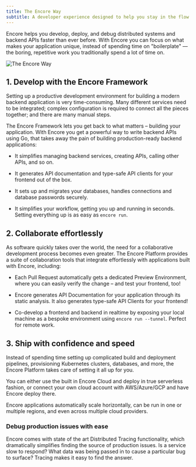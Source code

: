 ```yaml
---
title: The Encore Way
subtitle: A developer experience designed to help you stay in the flow state
---
```


Encore helps you develop, deploy, and debug distributed systems and backend APIs faster than ever before.
With Encore you can focus on what makes your application unique, instead of spending time on "boilerplate" &mdash; the boring, repetitive work
you traditionally spend a lot of time on.

<img src="/assets/docs/encore-way.png" title="The Encore Way" className="noshadow"/>

## 1. Develop with the Encore Framework

Setting up a productive development environment for building a modern backend application
is very time-consuming. Many different services need to be integrated; complex
configuration is required to connect all the pieces together; and there are many manual steps.

The Encore Framework lets you get back to what matters &ndash; building your application.
With Encore you get a powerful way to write backend APIs using Go, that takes away the pain
of building production-ready backend applications:

- It simplifies managing backend services, creating APIs, calling other APIs, and so on.

- It generates API documentation and type-safe API clients for your frontend out of the box.

- It sets up and migrates your databases, handles connections and database passwords securely.

- It simplifies your workflow, getting you up and running in seconds.
  Setting everything up is as easy as `encore run`.

## 2. Collaborate effortlessly

As software quickly takes over the world, the need for a collaborative development process
becomes even greater. The Encore Platform provides a suite of collaboration tools that integrate
effortlessly with applications built with Encore, including:

- Each Pull Request automatically gets a dedicated Preview Environment,
  where you can easily verify the change &ndash; and test your frontend, too!

- Encore generates API Documentation for your application through its static analysis.
  It also generates type-safe API Clients for your frontend!

- Co-develop a frontend and backend in realtime by exposing your local machine
  as a bespoke environment using `encore run --tunnel`. Perfect for remote work.

## 3. Ship with confidence and speed

Instead of spending time setting up complicated build and deployment pipelines,
provisioning Kubernetes clusters, databases, and more, the Encore Platform takes care
of setting it all up for you.

You can either use the built in Encore Cloud and deploy in true serverless fashion, or connect your own cloud account with AWS/Azure/GCP and have Encore deploy there.

Encore applications automatically scale horizontally, can be run in one or multiple
regions, and even across multiple cloud providers.

### Debug production issues with ease

Encore comes with state of the art Distributed Tracing functionality, which dramatically
simplifies finding the source of production issues. Is a service slow to respond?
What data was being passed in to cause a particular bug to surface? Tracing makes
it easy to find the answer.
